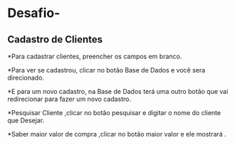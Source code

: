# Desafio-
## Cadastro de Clientes



*Para  cadastrar clientes, preencher os campos em branco.

*Para ver se cadastrou, clicar no botão  Base de Dados e você sera direcionado.

*E para um novo cadastro, na Base de Dados  terá uma outro botão que vai redirecionar para fazer um novo cadastro.

*Pesquisar Cliente ,clicar no botão pesquisar e  digitar o nome do cliente que Desejar.

*Saber maior valor de compra ,clicar no botão maior valor e ele mostrará .
